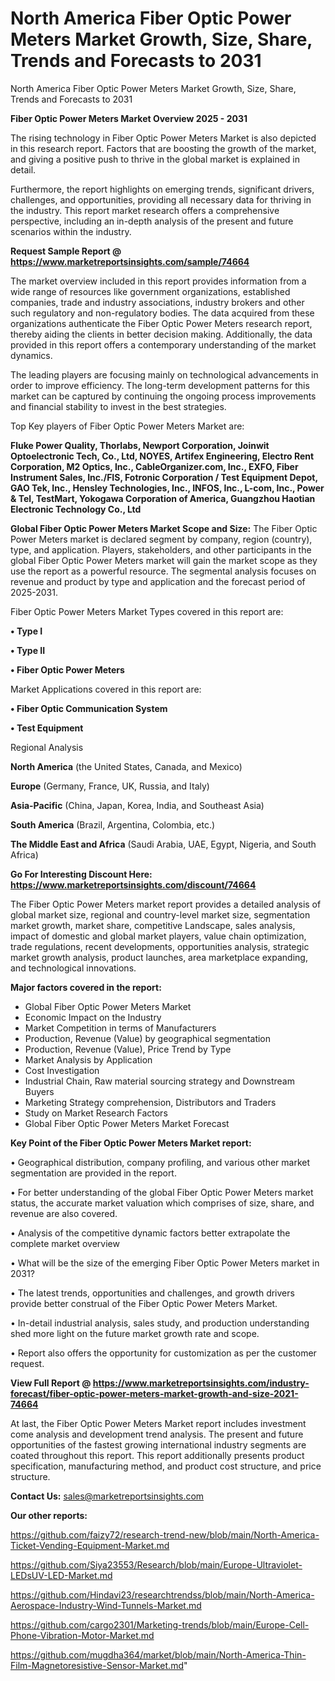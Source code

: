 # North America Fiber Optic Power Meters Market Growth, Size, Share, Trends and Forecasts to 2031
 North America Fiber Optic Power Meters Market Growth, Size, Share, Trends and Forecasts to 2031

<Strong> Fiber Optic Power Meters Market Overview 2025 - 2031</strong>

The rising technology in Fiber Optic Power Meters Market is also depicted in this research report. Factors that are boosting the growth of the market, and giving a positive push to thrive in the global market is explained in detail.

Furthermore, the report highlights on emerging trends, significant drivers, challenges, and opportunities, providing all necessary data for thriving in the industry. This report market research offers a comprehensive perspective, including an in-depth analysis of the present and future scenarios within the industry.

<strong>Request Sample Report @ <a href=https://www.marketreportsinsights.com/sample/74664>https://www.marketreportsinsights.com/sample/74664</a></strong>

The market overview included in this report provides information from a wide range of resources like government organizations, established companies, trade and industry associations, industry brokers and other such regulatory and non-regulatory bodies. The data acquired from these organizations authenticate the Fiber Optic Power Meters research report, thereby aiding the clients in better decision making. Additionally, the data provided in this report offers a contemporary understanding of the market dynamics.

The leading players are focusing mainly on technological advancements in order to improve efficiency. The long-term development patterns for this market can be captured by continuing the ongoing process improvements and financial stability to invest in the best strategies.

Top Key players of Fiber Optic Power Meters Market are:

<strong>Fluke Power Quality, Thorlabs, Newport Corporation, Joinwit Optoelectronic Tech, Co., Ltd, NOYES, Artifex Engineering, Electro Rent Corporation, M2 Optics, Inc., CableOrganizer.com, Inc., EXFO, Fiber Instrument Sales, Inc./FIS, Fotronic Corporation / Test Equipment Depot, GAO Tek, Inc., Hensley Technologies, Inc., INFOS, Inc., L-com, Inc., Power & Tel, TestMart, Yokogawa Corporation of America, Guangzhou Haotian Electronic Technology Co., Ltd</strong>

<strong><b>Global Fiber Optic Power Meters Market Scope and Size:</b></strong>
The Fiber Optic Power Meters market is declared segment by company, region (country), type, and application. Players, stakeholders, and other participants in the global Fiber Optic Power Meters market will gain the market scope as they use the report as a powerful resource. The segmental analysis focuses on revenue and product by type and application and the forecast period of 2025-2031.

Fiber Optic Power Meters Market Types covered in this report are:

<strong>• Type I

• Type II

• Fiber Optic Power Meters</strong>

Market Applications covered in this report are:

<strong>• Fiber Optic Communication System

• Test Equipment</strong> 

Regional Analysis

<strong>North America</strong> (the United States, Canada, and Mexico)

<strong>Europe</strong> (Germany, France, UK, Russia, and Italy)

<strong>Asia-Pacific</strong> (China, Japan, Korea, India, and Southeast Asia)

<strong>South America</strong> (Brazil, Argentina, Colombia, etc.)

<strong>The Middle East and Africa</strong> (Saudi Arabia, UAE, Egypt, Nigeria, and South Africa)

<strong>Go For Interesting Discount Here: <a href=https://www.marketreportsinsights.com/discount/74664>https://www.marketreportsinsights.com/discount/74664</a></strong>

The Fiber Optic Power Meters market report provides a detailed analysis of global market size, regional and country-level market size, segmentation market growth, market share, competitive Landscape, sales analysis, impact of domestic and global market players, value chain optimization, trade regulations, recent developments, opportunities analysis, strategic market growth analysis, product launches, area marketplace expanding, and technological innovations.

<strong><b>Major factors covered in the report:</b></strong>
<ul>
  <li>Global Fiber Optic Power Meters Market </li>
  <li>Economic Impact on the Industry</li>
  <li>Market Competition in terms of Manufacturers</li>
  <li>Production, Revenue (Value) by geographical segmentation</li>
  <li>Production, Revenue (Value), Price Trend by Type</li>
  <li>Market Analysis by Application</li>
  <li>Cost Investigation</li>
  <li>Industrial Chain, Raw material sourcing strategy and Downstream Buyers</li>
  <li>Marketing Strategy comprehension, Distributors and Traders</li>
  <li>Study on Market Research Factors</li>
  <li>Global Fiber Optic Power Meters Market Forecast</li>
</ul>

<strong><b>Key Point of the Fiber Optic Power Meters Market report:</b></strong>

• Geographical distribution, company profiling, and various other market segmentation are provided in the report.

• For better understanding of the global Fiber Optic Power Meters market status, the accurate market valuation which comprises of size, share, and revenue are also covered.

• Analysis of the competitive dynamic factors better extrapolate the complete market overview

• What will be the size of the emerging Fiber Optic Power Meters market in 2031?

• The latest trends, opportunities and challenges, and growth drivers provide better construal of the Fiber Optic Power Meters Market.

• In-detail industrial analysis, sales study, and production understanding shed more light on the future market growth rate and scope.

• Report also offers the opportunity for customization as per the customer request.

<strong><b>View Full Report @ <a href=https://www.marketreportsinsights.com/industry-forecast/fiber-optic-power-meters-market-growth-and-size-2021-74664>https://www.marketreportsinsights.com/industry-forecast/fiber-optic-power-meters-market-growth-and-size-2021-74664</a></b></strong>


At last, the Fiber Optic Power Meters Market report includes investment come analysis and development trend analysis. The present and future opportunities of the fastest growing international industry segments are coated throughout this report. This report additionally presents product specification, manufacturing method, and product cost structure, and price structure.

<strong>Contact Us:</strong>
sales@marketreportsinsights.com

<strong>Our other reports:</strong>

<a href=https://github.com/faizy72/research-trend-new/blob/main/North-America-Ticket-Vending-Equipment-Market.md>https://github.com/faizy72/research-trend-new/blob/main/North-America-Ticket-Vending-Equipment-Market.md</a>

<a href=https://github.com/Siya23553/Research/blob/main/Europe-Ultraviolet-LEDsUV-LED-Market.md>https://github.com/Siya23553/Research/blob/main/Europe-Ultraviolet-LEDsUV-LED-Market.md</a>

<a href=https://github.com/Hindavi23/researchtrendss/blob/main/North-America-Aerospace-Industry-Wind-Tunnels-Market.md>https://github.com/Hindavi23/researchtrendss/blob/main/North-America-Aerospace-Industry-Wind-Tunnels-Market.md</a>

<a href=https://github.com/cargo2301/Marketing-trends/blob/main/Europe-Cell-Phone-Vibration-Motor-Market.md>https://github.com/cargo2301/Marketing-trends/blob/main/Europe-Cell-Phone-Vibration-Motor-Market.md</a>

<a href=https://github.com/mugdha364/market/blob/main/North-America-Thin-Film-Magnetoresistive-Sensor-Market.md>https://github.com/mugdha364/market/blob/main/North-America-Thin-Film-Magnetoresistive-Sensor-Market.md</a>"
